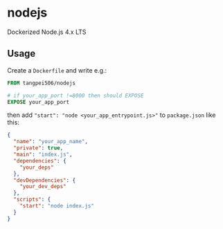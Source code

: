 # nodejs
Dockerized Node.js 4.x LTS

## Usage
Create a `Dockerfile` and write e.g.:
```Dockerfile
FROM tangpei506/nodejs

# if your_app_port !=8000 then should EXPOSE
EXPOSE your_app_port
```
then add `"start": "node <your_app_entrypoint.js>"` to `package.json` like this:
```JSON
{
  "name": "your_app_name",
  "private": true,
  "main": "index.js",
  "dependencies": {
    "your_deps"
  },
  "devDependencies": {
    "your_dev_deps"
  },
  "scripts": {
    "start": "node index.js"
  }
}
```
